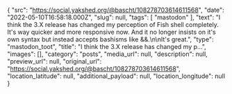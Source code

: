 {
  "src": "https://social.yakshed.org/@bascht/108278703614611568",
  "date": "2022-05-10T16:58:18.000Z",
  "slug": null,
  "tags": [
    "mastodon"
  ],
  "text": "I think the 3.X release has changed my perception of Fish shell completely. It's way quicker and more responsive now. And it no longer insists on it's own syntax but instead accepts bashisms like &&.\n\nIt's great.",
  "type": "mastodon_toot",
  "title": "I think the 3.X release has changed my p…",
  "images": [],
  "category": "posts",
  "media_url": null,
  "description": null,
  "preview_url": null,
  "original_url": "https://social.yakshed.org/@bascht/108278703614611568",
  "location_latitude": null,
  "additional_payload": null,
  "location_longitude": null
}